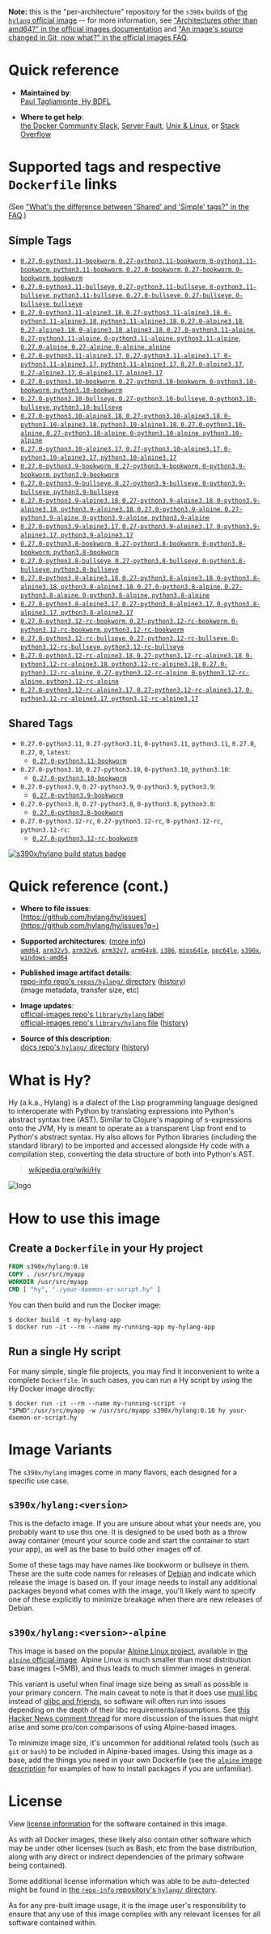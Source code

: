 <!--

********************************************************************************

WARNING:

    DO NOT EDIT "hylang/README.md"

    IT IS AUTO-GENERATED

    (from the other files in "hylang/" combined with a set of templates)

********************************************************************************

-->

**Note:** this is the "per-architecture" repository for the `s390x` builds of [the `hylang` official image](https://hub.docker.com/_/hylang) -- for more information, see ["Architectures other than amd64?" in the official images documentation](https://github.com/docker-library/official-images#architectures-other-than-amd64) and ["An image's source changed in Git, now what?" in the official images FAQ](https://github.com/docker-library/faq#an-images-source-changed-in-git-now-what).

# Quick reference

-	**Maintained by**:  
	[Paul Tagliamonte, Hy BDFL](https://github.com/hylang/hy)

-	**Where to get help**:  
	[the Docker Community Slack](https://dockr.ly/comm-slack), [Server Fault](https://serverfault.com/help/on-topic), [Unix & Linux](https://unix.stackexchange.com/help/on-topic), or [Stack Overflow](https://stackoverflow.com/help/on-topic)

# Supported tags and respective `Dockerfile` links

(See ["What's the difference between 'Shared' and 'Simple' tags?" in the FAQ](https://github.com/docker-library/faq#whats-the-difference-between-shared-and-simple-tags).)

## Simple Tags

-	[`0.27.0-python3.11-bookworm`, `0.27-python3.11-bookworm`, `0-python3.11-bookworm`, `python3.11-bookworm`, `0.27.0-bookworm`, `0.27-bookworm`, `0-bookworm`, `bookworm`](https://github.com/hylang/docker-hylang/blob/5ea067a83e2b58c981e068dd75b8e4788736f923/dockerfiles-generated/Dockerfile.python3.11-bookworm)
-	[`0.27.0-python3.11-bullseye`, `0.27-python3.11-bullseye`, `0-python3.11-bullseye`, `python3.11-bullseye`, `0.27.0-bullseye`, `0.27-bullseye`, `0-bullseye`, `bullseye`](https://github.com/hylang/docker-hylang/blob/5ea067a83e2b58c981e068dd75b8e4788736f923/dockerfiles-generated/Dockerfile.python3.11-bullseye)
-	[`0.27.0-python3.11-alpine3.18`, `0.27-python3.11-alpine3.18`, `0-python3.11-alpine3.18`, `python3.11-alpine3.18`, `0.27.0-alpine3.18`, `0.27-alpine3.18`, `0-alpine3.18`, `alpine3.18`, `0.27.0-python3.11-alpine`, `0.27-python3.11-alpine`, `0-python3.11-alpine`, `python3.11-alpine`, `0.27.0-alpine`, `0.27-alpine`, `0-alpine`, `alpine`](https://github.com/hylang/docker-hylang/blob/5ea067a83e2b58c981e068dd75b8e4788736f923/dockerfiles-generated/Dockerfile.python3.11-alpine3.18)
-	[`0.27.0-python3.11-alpine3.17`, `0.27-python3.11-alpine3.17`, `0-python3.11-alpine3.17`, `python3.11-alpine3.17`, `0.27.0-alpine3.17`, `0.27-alpine3.17`, `0-alpine3.17`, `alpine3.17`](https://github.com/hylang/docker-hylang/blob/5ea067a83e2b58c981e068dd75b8e4788736f923/dockerfiles-generated/Dockerfile.python3.11-alpine3.17)
-	[`0.27.0-python3.10-bookworm`, `0.27-python3.10-bookworm`, `0-python3.10-bookworm`, `python3.10-bookworm`](https://github.com/hylang/docker-hylang/blob/5ea067a83e2b58c981e068dd75b8e4788736f923/dockerfiles-generated/Dockerfile.python3.10-bookworm)
-	[`0.27.0-python3.10-bullseye`, `0.27-python3.10-bullseye`, `0-python3.10-bullseye`, `python3.10-bullseye`](https://github.com/hylang/docker-hylang/blob/5ea067a83e2b58c981e068dd75b8e4788736f923/dockerfiles-generated/Dockerfile.python3.10-bullseye)
-	[`0.27.0-python3.10-alpine3.18`, `0.27-python3.10-alpine3.18`, `0-python3.10-alpine3.18`, `python3.10-alpine3.18`, `0.27.0-python3.10-alpine`, `0.27-python3.10-alpine`, `0-python3.10-alpine`, `python3.10-alpine`](https://github.com/hylang/docker-hylang/blob/5ea067a83e2b58c981e068dd75b8e4788736f923/dockerfiles-generated/Dockerfile.python3.10-alpine3.18)
-	[`0.27.0-python3.10-alpine3.17`, `0.27-python3.10-alpine3.17`, `0-python3.10-alpine3.17`, `python3.10-alpine3.17`](https://github.com/hylang/docker-hylang/blob/5ea067a83e2b58c981e068dd75b8e4788736f923/dockerfiles-generated/Dockerfile.python3.10-alpine3.17)
-	[`0.27.0-python3.9-bookworm`, `0.27-python3.9-bookworm`, `0-python3.9-bookworm`, `python3.9-bookworm`](https://github.com/hylang/docker-hylang/blob/5ea067a83e2b58c981e068dd75b8e4788736f923/dockerfiles-generated/Dockerfile.python3.9-bookworm)
-	[`0.27.0-python3.9-bullseye`, `0.27-python3.9-bullseye`, `0-python3.9-bullseye`, `python3.9-bullseye`](https://github.com/hylang/docker-hylang/blob/5ea067a83e2b58c981e068dd75b8e4788736f923/dockerfiles-generated/Dockerfile.python3.9-bullseye)
-	[`0.27.0-python3.9-alpine3.18`, `0.27-python3.9-alpine3.18`, `0-python3.9-alpine3.18`, `python3.9-alpine3.18`, `0.27.0-python3.9-alpine`, `0.27-python3.9-alpine`, `0-python3.9-alpine`, `python3.9-alpine`](https://github.com/hylang/docker-hylang/blob/5ea067a83e2b58c981e068dd75b8e4788736f923/dockerfiles-generated/Dockerfile.python3.9-alpine3.18)
-	[`0.27.0-python3.9-alpine3.17`, `0.27-python3.9-alpine3.17`, `0-python3.9-alpine3.17`, `python3.9-alpine3.17`](https://github.com/hylang/docker-hylang/blob/5ea067a83e2b58c981e068dd75b8e4788736f923/dockerfiles-generated/Dockerfile.python3.9-alpine3.17)
-	[`0.27.0-python3.8-bookworm`, `0.27-python3.8-bookworm`, `0-python3.8-bookworm`, `python3.8-bookworm`](https://github.com/hylang/docker-hylang/blob/5ea067a83e2b58c981e068dd75b8e4788736f923/dockerfiles-generated/Dockerfile.python3.8-bookworm)
-	[`0.27.0-python3.8-bullseye`, `0.27-python3.8-bullseye`, `0-python3.8-bullseye`, `python3.8-bullseye`](https://github.com/hylang/docker-hylang/blob/5ea067a83e2b58c981e068dd75b8e4788736f923/dockerfiles-generated/Dockerfile.python3.8-bullseye)
-	[`0.27.0-python3.8-alpine3.18`, `0.27-python3.8-alpine3.18`, `0-python3.8-alpine3.18`, `python3.8-alpine3.18`, `0.27.0-python3.8-alpine`, `0.27-python3.8-alpine`, `0-python3.8-alpine`, `python3.8-alpine`](https://github.com/hylang/docker-hylang/blob/5ea067a83e2b58c981e068dd75b8e4788736f923/dockerfiles-generated/Dockerfile.python3.8-alpine3.18)
-	[`0.27.0-python3.8-alpine3.17`, `0.27-python3.8-alpine3.17`, `0-python3.8-alpine3.17`, `python3.8-alpine3.17`](https://github.com/hylang/docker-hylang/blob/5ea067a83e2b58c981e068dd75b8e4788736f923/dockerfiles-generated/Dockerfile.python3.8-alpine3.17)
-	[`0.27.0-python3.12-rc-bookworm`, `0.27-python3.12-rc-bookworm`, `0-python3.12-rc-bookworm`, `python3.12-rc-bookworm`](https://github.com/hylang/docker-hylang/blob/5ea067a83e2b58c981e068dd75b8e4788736f923/dockerfiles-generated/Dockerfile.python3.12-rc-bookworm)
-	[`0.27.0-python3.12-rc-bullseye`, `0.27-python3.12-rc-bullseye`, `0-python3.12-rc-bullseye`, `python3.12-rc-bullseye`](https://github.com/hylang/docker-hylang/blob/5ea067a83e2b58c981e068dd75b8e4788736f923/dockerfiles-generated/Dockerfile.python3.12-rc-bullseye)
-	[`0.27.0-python3.12-rc-alpine3.18`, `0.27-python3.12-rc-alpine3.18`, `0-python3.12-rc-alpine3.18`, `python3.12-rc-alpine3.18`, `0.27.0-python3.12-rc-alpine`, `0.27-python3.12-rc-alpine`, `0-python3.12-rc-alpine`, `python3.12-rc-alpine`](https://github.com/hylang/docker-hylang/blob/5ea067a83e2b58c981e068dd75b8e4788736f923/dockerfiles-generated/Dockerfile.python3.12-rc-alpine3.18)
-	[`0.27.0-python3.12-rc-alpine3.17`, `0.27-python3.12-rc-alpine3.17`, `0-python3.12-rc-alpine3.17`, `python3.12-rc-alpine3.17`](https://github.com/hylang/docker-hylang/blob/5ea067a83e2b58c981e068dd75b8e4788736f923/dockerfiles-generated/Dockerfile.python3.12-rc-alpine3.17)

## Shared Tags

-	`0.27.0-python3.11`, `0.27-python3.11`, `0-python3.11`, `python3.11`, `0.27.0`, `0.27`, `0`, `latest`:
	-	[`0.27.0-python3.11-bookworm`](https://github.com/hylang/docker-hylang/blob/5ea067a83e2b58c981e068dd75b8e4788736f923/dockerfiles-generated/Dockerfile.python3.11-bookworm)
-	`0.27.0-python3.10`, `0.27-python3.10`, `0-python3.10`, `python3.10`:
	-	[`0.27.0-python3.10-bookworm`](https://github.com/hylang/docker-hylang/blob/5ea067a83e2b58c981e068dd75b8e4788736f923/dockerfiles-generated/Dockerfile.python3.10-bookworm)
-	`0.27.0-python3.9`, `0.27-python3.9`, `0-python3.9`, `python3.9`:
	-	[`0.27.0-python3.9-bookworm`](https://github.com/hylang/docker-hylang/blob/5ea067a83e2b58c981e068dd75b8e4788736f923/dockerfiles-generated/Dockerfile.python3.9-bookworm)
-	`0.27.0-python3.8`, `0.27-python3.8`, `0-python3.8`, `python3.8`:
	-	[`0.27.0-python3.8-bookworm`](https://github.com/hylang/docker-hylang/blob/5ea067a83e2b58c981e068dd75b8e4788736f923/dockerfiles-generated/Dockerfile.python3.8-bookworm)
-	`0.27.0-python3.12-rc`, `0.27-python3.12-rc`, `0-python3.12-rc`, `python3.12-rc`:
	-	[`0.27.0-python3.12-rc-bookworm`](https://github.com/hylang/docker-hylang/blob/5ea067a83e2b58c981e068dd75b8e4788736f923/dockerfiles-generated/Dockerfile.python3.12-rc-bookworm)

[![s390x/hylang build status badge](https://img.shields.io/jenkins/s/https/doi-janky.infosiftr.net/job/multiarch/job/s390x/job/hylang.svg?label=s390x/hylang%20%20build%20job)](https://doi-janky.infosiftr.net/job/multiarch/job/s390x/job/hylang/)

# Quick reference (cont.)

-	**Where to file issues**:  
	[https://github.com/hylang/hy/issues](https://github.com/hylang/hy/issues?q=)

-	**Supported architectures**: ([more info](https://github.com/docker-library/official-images#architectures-other-than-amd64))  
	[`amd64`](https://hub.docker.com/r/amd64/hylang/), [`arm32v5`](https://hub.docker.com/r/arm32v5/hylang/), [`arm32v6`](https://hub.docker.com/r/arm32v6/hylang/), [`arm32v7`](https://hub.docker.com/r/arm32v7/hylang/), [`arm64v8`](https://hub.docker.com/r/arm64v8/hylang/), [`i386`](https://hub.docker.com/r/i386/hylang/), [`mips64le`](https://hub.docker.com/r/mips64le/hylang/), [`ppc64le`](https://hub.docker.com/r/ppc64le/hylang/), [`s390x`](https://hub.docker.com/r/s390x/hylang/), [`windows-amd64`](https://hub.docker.com/r/winamd64/hylang/)

-	**Published image artifact details**:  
	[repo-info repo's `repos/hylang/` directory](https://github.com/docker-library/repo-info/blob/master/repos/hylang) ([history](https://github.com/docker-library/repo-info/commits/master/repos/hylang))  
	(image metadata, transfer size, etc)

-	**Image updates**:  
	[official-images repo's `library/hylang` label](https://github.com/docker-library/official-images/issues?q=label%3Alibrary%2Fhylang)  
	[official-images repo's `library/hylang` file](https://github.com/docker-library/official-images/blob/master/library/hylang) ([history](https://github.com/docker-library/official-images/commits/master/library/hylang))

-	**Source of this description**:  
	[docs repo's `hylang/` directory](https://github.com/docker-library/docs/tree/master/hylang) ([history](https://github.com/docker-library/docs/commits/master/hylang))

# What is Hy?

Hy (a.k.a., Hylang) is a dialect of the Lisp programming language designed to interoperate with Python by translating expressions into Python's abstract syntax tree (AST). Similar to Clojure's mapping of s-expressions onto the JVM, Hy is meant to operate as a transparent Lisp front end to Python's abstract syntax. Hy also allows for Python libraries (including the standard library) to be imported and accessed alongside Hy code with a compilation step, converting the data structure of both into Python's AST.

> [wikipedia.org/wiki/Hy](https://en.wikipedia.org/wiki/Hy)

![logo](https://raw.githubusercontent.com/docker-library/docs/c097f38c6ee48cd13456df8cd853a9d806fff429/hylang/logo.png)

# How to use this image

## Create a `Dockerfile` in your Hy project

```dockerfile
FROM s390x/hylang:0.10
COPY . /usr/src/myapp
WORKDIR /usr/src/myapp
CMD [ "hy", "./your-daemon-or-script.hy" ]
```

You can then build and run the Docker image:

```console
$ docker build -t my-hylang-app
$ docker run -it --rm --name my-running-app my-hylang-app
```

## Run a single Hy script

For many simple, single file projects, you may find it inconvenient to write a complete `Dockerfile`. In such cases, you can run a Hy script by using the Hy Docker image directly:

```console
$ docker run -it --rm --name my-running-script -v "$PWD":/usr/src/myapp -w /usr/src/myapp s390x/hylang:0.10 hy your-daemon-or-script.hy
```

# Image Variants

The `s390x/hylang` images come in many flavors, each designed for a specific use case.

## `s390x/hylang:<version>`

This is the defacto image. If you are unsure about what your needs are, you probably want to use this one. It is designed to be used both as a throw away container (mount your source code and start the container to start your app), as well as the base to build other images off of.

Some of these tags may have names like bookworm or bullseye in them. These are the suite code names for releases of [Debian](https://wiki.debian.org/DebianReleases) and indicate which release the image is based on. If your image needs to install any additional packages beyond what comes with the image, you'll likely want to specify one of these explicitly to minimize breakage when there are new releases of Debian.

## `s390x/hylang:<version>-alpine`

This image is based on the popular [Alpine Linux project](https://alpinelinux.org), available in [the `alpine` official image](https://hub.docker.com/_/alpine). Alpine Linux is much smaller than most distribution base images (~5MB), and thus leads to much slimmer images in general.

This variant is useful when final image size being as small as possible is your primary concern. The main caveat to note is that it does use [musl libc](https://musl.libc.org) instead of [glibc and friends](https://www.etalabs.net/compare_libcs.html), so software will often run into issues depending on the depth of their libc requirements/assumptions. See [this Hacker News comment thread](https://news.ycombinator.com/item?id=10782897) for more discussion of the issues that might arise and some pro/con comparisons of using Alpine-based images.

To minimize image size, it's uncommon for additional related tools (such as `git` or `bash`) to be included in Alpine-based images. Using this image as a base, add the things you need in your own Dockerfile (see the [`alpine` image description](https://hub.docker.com/_/alpine/) for examples of how to install packages if you are unfamiliar).

# License

View [license information](https://github.com/hylang/hy/blob/master/LICENSE) for the software contained in this image.

As with all Docker images, these likely also contain other software which may be under other licenses (such as Bash, etc from the base distribution, along with any direct or indirect dependencies of the primary software being contained).

Some additional license information which was able to be auto-detected might be found in [the `repo-info` repository's `hylang/` directory](https://github.com/docker-library/repo-info/tree/master/repos/hylang).

As for any pre-built image usage, it is the image user's responsibility to ensure that any use of this image complies with any relevant licenses for all software contained within.
